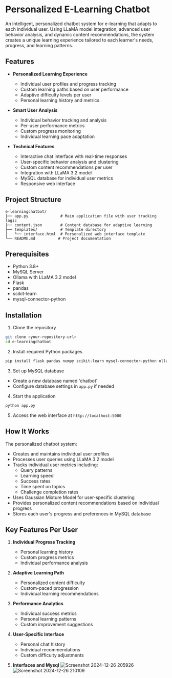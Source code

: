 # Personalized E-Learning Chatbot

An intelligent, personalized chatbot system for e-learning that adapts to each individual user. Using LLaMA model integration, advanced user behavior analysis, and dynamic content recommendations, the system creates a unique learning experience tailored to each learner's needs, progress, and learning patterns.

## Features

- **Personalized Learning Experience**
  - Individual user profiles and progress tracking
  - Custom learning paths based on user performance
  - Adaptive difficulty levels per user
  - Personal learning history and metrics

- **Smart User Analysis**
  - Individual behavior tracking and analysis
  - Per-user performance metrics
  - Custom progress monitoring
  - Individual learning pace adaptation

- **Technical Features**
  - Interactive chat interface with real-time responses
  - User-specific behavior analysis and clustering
  - Custom content recommendations per user
  - Integration with LLaMA 3.2 model
  - MySQL database for individual user metrics
  - Responsive web interface

## Project Structure

```
e-learningchatbot/
├── app.py              # Main application file with user tracking logic
├── content.json        # Content database for adaptive learning
├── templates/          # Template directory
│   └── interface.html  # Personalized web interface template
└── README.md          # Project documentation
```

## Prerequisites

- Python 3.8+
- MySQL Server
- Ollama with LLaMA 3.2 model
- Flask
- pandas
- scikit-learn
- mysql-connector-python

## Installation

1. Clone the repository
```bash
git clone <your-repository-url>
cd e-learningchatbot
```

2. Install required Python packages
```bash
pip install flask pandas numpy scikit-learn mysql-connector-python ollama
```

3. Set up MySQL database
- Create a new database named 'chatbot'
- Configure database settings in `app.py` if needed

4. Start the application
```bash
python app.py
```

5. Access the web interface at `http://localhost:5000`

## How It Works

The personalized chatbot system:
- Creates and maintains individual user profiles
- Processes user queries using LLaMA 3.2 model
- Tracks individual user metrics including:
  - Query patterns
  - Learning speed
  - Success rates
  - Time spent on topics
  - Challenge completion rates
- Uses Gaussian Mixture Model for user-specific clustering
- Provides personalized content recommendations based on individual progress
- Stores each user's progress and preferences in MySQL database

## Key Features Per User

1. **Individual Progress Tracking**
   - Personal learning history
   - Custom progress metrics
   - Individual performance analysis

2. **Adaptive Learning Path**
   - Personalized content difficulty
   - Custom-paced progression
   - Individual learning recommendations

3. **Performance Analytics**
   - Individual success metrics
   - Personal learning patterns
   - Custom improvement suggestions

4. **User-Specific Interface**
   - Personal chat history
   - Individual recommendations
   - Custom difficulty adjustments
5. **Interfaces and Mysql**
![Screenshot 2024-12-26 205926](https://github.com/user-attachments/assets/e5c61974-abe2-48e1-bead-05867e295b4c)
![Screenshot 2024-12-26 210109](https://github.com/user-attachments/assets/7c6d1050-5b2e-4fcd-8049-69701e3ed998)

